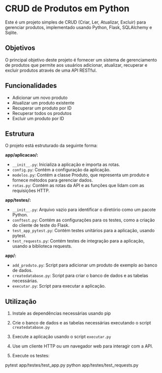 # CRUD de Produtos em Python

Este é um projeto simples de CRUD (Criar, Ler, Atualizar, Excluir) para gerenciar produtos, implementado usando Python, Flask, SQLAlchemy e Sqlite.

## Objetivos

O principal objetivo deste projeto é fornecer um sistema de gerenciamento de produtos que permite aos usuários adicionar, atualizar, recuperar e excluir produtos através de uma API RESTful.

## Funcionalidades

- Adicionar um novo produto
- Atualizar um produto existente
- Recuperar um produto por ID
- Recuperar todos os produtos
- Excluir um produto por ID

## Estrutura

O projeto está estruturado da seguinte forma:

**app/aplicacao/:**

- `__init__.py`: Inicializa a aplicação e importa as rotas.
- `config.py`: Contém a configuração da aplicação.
- `modelos.py`: Contém a classe Produto, que representa um produto e fornece métodos para gerenciar dados.
- `rotas.py`: Contém as rotas da API e as funções que lidam com as requisições HTTP.

**app/testes/:**

- `__init__.py`: Arquivo vazio para identificar o diretório como um pacote Python.
- `conftest.py`: Contém as configurações para os testes, como a criação do cliente de teste do Flask.
- `test_app_pytest.py`: Contém testes unitários para a aplicação, usando pytest.
- `test_requests.py`: Contém testes de integração para a aplicação, usando a biblioteca requests.

**app/:**

- `add_produto.py`: Script para adicionar um produto de exemplo ao banco de dados.
- `createdatabase.py`: Script para criar o banco de dados e as tabelas necessárias.
- `executar.py`: Script para executar a aplicação.

## Utilização

1. Instale as dependências necessárias usando pip


2. Crie o banco de dados e as tabelas necessárias executando o script `createdatabase.py`


3. Execute a aplicação usando o script `executar.py`


4. Use um cliente HTTP ou um navegador web para interagir com a API.

5. Execute os testes:

pytest app/testes/test_app.py
python app/testes/test_requests.py



